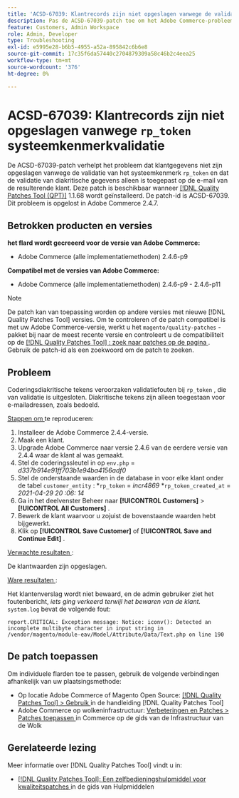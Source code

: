 ```yaml
---
title: 'ACSD-67039: Klantrecords zijn niet opgeslagen vanwege de validatie van rp_token-systeemkenmerken'
description: Pas de ACSD-67039-patch toe om het Adobe Commerce-probleem op te lossen waarbij coderingsdiakritische tekens validatie-einden veroorzaken op rp_token.
feature: Customers, Admin Workspace
role: Admin, Developer
type: Troubleshooting
exl-id: e5995e28-b6b5-4955-a52a-895842c6b6e8
source-git-commit: 17c35f6da57440c2704879309a58c46b2c4eea25
workflow-type: tm+mt
source-wordcount: '376'
ht-degree: 0%

---
```


# ACSD-67039: Klantrecords zijn niet opgeslagen vanwege `rp_token` systeemkenmerkvalidatie

De ACSD-67039-patch verhelpt het probleem dat klantgegevens niet zijn opgeslagen vanwege de validatie van het systeemkenmerk `rp_token` en dat de validatie van diakritische gegevens alleen is toegepast op de e-mail van de resulterende klant. Deze patch is beschikbaar wanneer [[!DNL Quality Patches Tool (QPT)]](/help/tools/quality-patches-tool/quality-patches-tool-to-self-serve-quality-patches.md) 1.1.68 wordt geïnstalleerd. De patch-id is ACSD-67039. Dit probleem is opgelost in Adobe Commerce 2.4.7.

## Betrokken producten en versies

**het flard wordt gecreeerd voor de versie van Adobe Commerce:**

* Adobe Commerce (alle implementatiemethoden) 2.4.6-p9

**Compatibel met de versies van Adobe Commerce:**

* Adobe Commerce (alle implementatiemethoden) 2.4.6-p9 - 2.4.6-p11

>[!NOTE]
>
>De patch kan van toepassing worden op andere versies met nieuwe [!DNL Quality Patches Tool] versies. Om te controleren of de patch compatibel is met uw Adobe Commerce-versie, werkt u het `magento/quality-patches` -pakket bij naar de meest recente versie en controleert u de compatibiliteit op de [[!DNL Quality Patches Tool] : zoek naar patches op de pagina ](https://experienceleague.adobe.com/tools/commerce-quality-patches/index.html?lang=nl-NL) . Gebruik de patch-id als een zoekwoord om de patch te zoeken.

## Probleem

Coderingsdiakritische tekens veroorzaken validatiefouten bij `rp_token` , die van validatie is uitgesloten. Diakritische tekens zijn alleen toegestaan voor e-mailadressen, zoals bedoeld.

<u> Stappen om </u> te reproduceren:

1. Installeer de Adobe Commerce 2.4.4-versie.
1. Maak een klant.
1. Upgrade Adobe Commerce naar versie 2.4.6 van de eerdere versie van 2.4.4 waar de klant al was gemaakt.
1. Stel de coderingssleutel in op `env.php` =
   *d337b914e91ff703b1e94ba4156adf0*
1. Stel de onderstaande waarden in de database in voor elke klant onder de tabel `customer_entity` :
*`rp_token` = *incr4869*
*`rp_token_created_at` = *2021-04-29 20 :06: 14*
1. Ga in het deelvenster Beheer naar **[!UICONTROL Customers]** > **[!UICONTROL All Customers]** .
1. Bewerk de klant waarvoor u zojuist de bovenstaande waarden hebt bijgewerkt.
1. Klik op **[!UICONTROL Save Customer]** of **[!UICONTROL Save and Continue Edit]** .

<u> Verwachte resultaten </u>:

De klantwaarden zijn opgeslagen.

<u> Ware resultaten </u>:

Het klantenverslag wordt niet bewaard, en de admin gebruiker ziet het foutenbericht, *iets ging verkeerd terwijl het bewaren van de klant.*
`system.log` bevat de volgende fout:

```
report.CRITICAL: Exception message: Notice: iconv(): Detected an incomplete multibyte character in input string in /vendor/magento/module-eav/Model/Attribute/Data/Text.php on line 190
```

## De patch toepassen

Om individuele flarden toe te passen, gebruik de volgende verbindingen afhankelijk van uw plaatsingsmethode:

* Op locatie Adobe Commerce of Magento Open Source: [[!DNL Quality Patches Tool] > Gebruik ](/help/tools/quality-patches-tool/usage.md) in de handleiding [!DNL Quality Patches Tool]
* Adobe Commerce op wolkeninfrastructuur: [ Verbeteringen en Patches > Patches toepassen ](https://experienceleague.adobe.com/docs/commerce-cloud-service/user-guide/develop/upgrade/apply-patches.html?lang=nl-NL) in Commerce op de gids van de Infrastructuur van de Wolk

## Gerelateerde lezing

Meer informatie over [!DNL Quality Patches Tool] vindt u in:

* [[!DNL Quality Patches Tool]: Een zelfbedieningshulpmiddel voor kwaliteitspatches ](/help/tools/quality-patches-tool/quality-patches-tool-to-self-serve-quality-patches.md) in de gids van Hulpmiddelen
